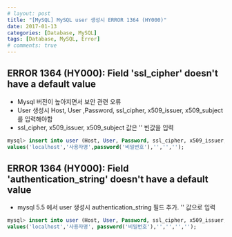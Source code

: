 ```yaml
---
# layout: post
title: "[MySQL] MySQL user 생성시 ERROR 1364 (HY000)"
date: 2017-01-13
categories: [Database, MySQL]
tags: [Database, MySQL, Error]
# comments: true
---
```


## ERROR 1364 (HY000): Field 'ssl_cipher' doesn't have a default value
* Mysql 버전이 높아지면서 보안 관련 오류
* User 생성시 Host, User ,Password, ssl_cipher, x509_issuer, x509_subject를 입력해야함
* ssl_cipher, x509_issuer, x509_subject 값은 '' 빈값을 입력
```sql
mysql> insert into user (Host, User, Password, ssl_cipher, x509_issuer, x509_subject) 
values('localhost','사용자명',password('비밀번호'),'','','');
```

## ERROR 1364 (HY000): Field 'authentication_string' doesn't have a default value
* mysql 5.5 에서 user 생성시 authentication_string 필드 추가. '' 값으로 입력
```sql
mysql> insert into user (Host, User, Password, ssl_cipher, x509_issuer, x509_subject, authentication_string) 
values('localhost','사용자명', password('비밀번호'),'','','','');
```